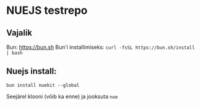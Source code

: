 # NUEJS testrepo
## Vajalik
Bun: https://bun.sh
Bun'i installimiseks:
`curl -fsSL https://bun.sh/install | bash`

## Nuejs install:
`bun install nuekit --global`

Seejärel klooni (võib ka enne) ja jooksuta `nue`